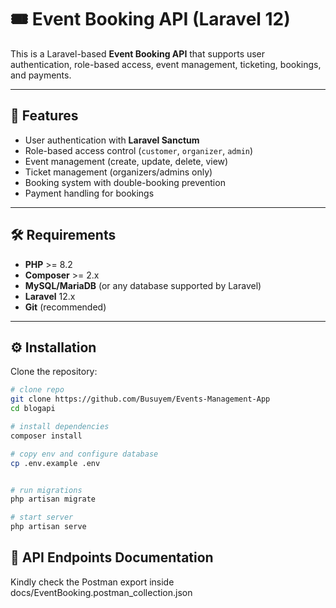 # 🎟️ Event Booking API (Laravel 12)

This is a Laravel-based **Event Booking API** that supports user authentication, role-based access, event management, ticketing, bookings, and payments.

---

## 🚀 Features
- User authentication with **Laravel Sanctum**
- Role-based access control (`customer`, `organizer`, `admin`)
- Event management (create, update, delete, view)
- Ticket management (organizers/admins only)
- Booking system with double-booking prevention
- Payment handling for bookings

---

## 🛠️ Requirements
- **PHP** >= 8.2  
- **Composer** >= 2.x  
- **MySQL/MariaDB** (or any database supported by Laravel)  
- **Laravel** 12.x  
- **Git** (recommended)

---

## ⚙️ Installation

Clone the repository:
```bash
# clone repo
git clone https://github.com/Busuyem/Events-Management-App
cd blogapi

# install dependencies
composer install

# copy env and configure database
cp .env.example .env


# run migrations
php artisan migrate

# start server
php artisan serve
```

## 📡 API Endpoints Documentation

Kindly check the Postman export inside docs/EventBooking.postman_collection.json




